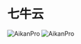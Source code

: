 # 七牛云
<a target="_blank" rel="noopener noreferrer">
<img  src="/img/example/qiniu-01.png"   alt="AikanPro"/> </a>
<a target="_blank" rel="noopener noreferrer">
<img  src="/img/example/qiniu-02.png"   alt="AikanPro"/> </a>
